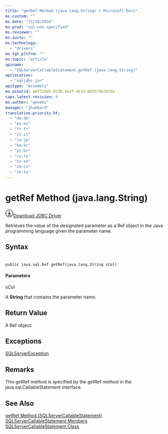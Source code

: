 ```yaml
---
title: "getRef Method (java.lang.String) | Microsoft Docs"
ms.custom: ""
ms.date: "11/10/2016"
ms.prod: "sql-non-specified"
ms.reviewer: ""
ms.suite: ""
ms.technology: 
  - "drivers"
ms.tgt_pltfrm: ""
ms.topic: "article"
apiname: 
  - "SQLServerCallableStatement.getRef (java.lang.String)"
apilocation: 
  - "sqljdbc.jar"
apitype: "Assembly"
ms.assetid: a8ff2dd5-923b-4a2f-ab33-665574b2dfda
caps.latest.revision: 9
ms.author: "genemi"
manager: "jhubbard"
translation.priority.ht: 
  - "de-de"
  - "es-es"
  - "fr-fr"
  - "it-it"
  - "ja-jp"
  - "ko-kr"
  - "pt-br"
  - "ru-ru"
  - "sv-se"
  - "zh-cn"
  - "zh-tw"
---
```

# getRef Method (java.lang.String)
![Download](../../../ssdt/media/download.png)[Download JDBC Driver](http://go.microsoft.com/fwlink/?LinkId=245496)

  Retrieves the value of the designated parameter as a Ref object in the Java programming language given the parameter name.  
  
## Syntax  
  
```  
  
public java.sql.Ref getRef(java.lang.String sCol)  
```  
  
#### Parameters  
 *sCol*  
  
 A **String** that contains the parameter name.  
  
## Return Value  
 A Ref object.  
  
## Exceptions  
 [SQLServerException](../../../connect/jdbc/reference/sqlserverexception-class.md)  
  
## Remarks  
 This getRef method is specified by the getRef method in the java.sql.CallableStatement interface.  
  
## See Also  
 [getRef Method &#40;SQLServerCallableStatement&#41;](../../../connect/jdbc/reference/getref-method--sqlservercallablestatement-.md)   
 [SQLServerCallableStatement Members](../../../connect/jdbc/reference/sqlservercallablestatement-members.md)   
 [SQLServerCallableStatement Class](../../../connect/jdbc/reference/sqlservercallablestatement-class.md)  
  
  